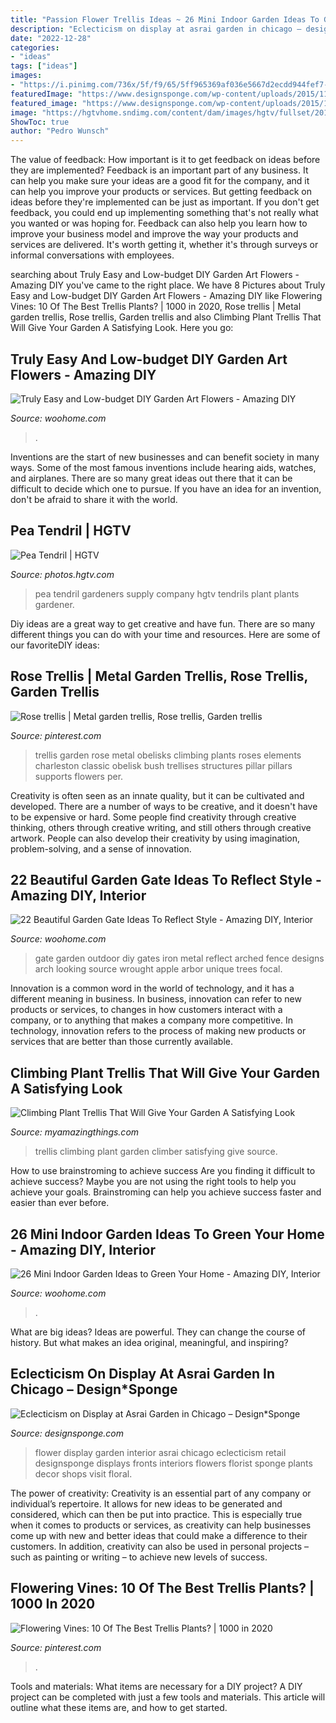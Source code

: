 ```yaml
---
title: "Passion Flower Trellis Ideas ~ 26 Mini Indoor Garden Ideas To Green Your Home"
description: "Eclecticism on display at asrai garden in chicago – design*sponge"
date: "2022-12-28"
categories:
- "ideas"
tags: ["ideas"]
images:
- "https://i.pinimg.com/736x/5f/f9/65/5ff965369af036e5667d2ecdd944fef7--metal-garden-trellis-garden-gates.jpg"
featuredImage: "https://www.designsponge.com/wp-content/uploads/2015/11/Asrai-Garden-Cover-Image.png"
featured_image: "https://www.designsponge.com/wp-content/uploads/2015/11/Asrai-Garden-Cover-Image.png"
image: "https://hgtvhome.sndimg.com/content/dam/images/hgtv/fullset/2019/3/15/0/CI_Gardeners-Supply-Company_Pea-Tendril.jpg.rend.hgtvcom.966.1449.suffix/1552665919320.jpeg"
ShowToc: true
author: "Pedro Wunsch"
---
```



The value of feedback: How important is it to get feedback on ideas before they are implemented?
Feedback is an important part of any business. It can help you make sure your ideas are a good fit for the company, and it can help you improve your products or services. But getting feedback on ideas before they're implemented can be just as important. If you don't get feedback, you could end up implementing something that's not really what you wanted or was hoping for. Feedback can also help you learn how to improve your business model and improve the way your products and services are delivered. It's worth getting it, whether it's through surveys or informal conversations with employees.

	

		
searching about Truly Easy and Low-budget DIY Garden Art Flowers - Amazing DIY you've came to the right place. We have 8 Pictures about Truly Easy and Low-budget DIY Garden Art Flowers - Amazing DIY like Flowering Vines: 10 Of The Best Trellis Plants? | 1000 in 2020, Rose trellis | Metal garden trellis, Rose trellis, Garden trellis and also Climbing Plant Trellis That Will Give Your Garden A Satisfying Look. Here you go:
		
    
## Truly Easy And Low-budget DIY Garden Art Flowers - Amazing DIY

<img loading=lazy src="https://www.woohome.com/wp-content/uploads/2016/02/art-flower-garden-17.jpg" onerror="this.onerror=null;this.src='https://tse2.mm.bing.net/th?id=OIP.Y4eatQnL3yvRdt0wKbmveAHaJ5&amp;pid=15.1';" alt="Truly Easy and Low-budget DIY Garden Art Flowers - Amazing DIY">

_Source: woohome.com_

>. 

	

Inventions are the start of new businesses and can benefit society in many ways. Some of the most famous inventions include hearing aids, watches, and airplanes. There are so many great ideas out there that it can be difficult to decide which one to pursue. If you have an idea for an invention, don't be afraid to share it with the world.

    
## Pea Tendril | HGTV

<img loading=lazy src="https://hgtvhome.sndimg.com/content/dam/images/hgtv/fullset/2019/3/15/0/CI_Gardeners-Supply-Company_Pea-Tendril.jpg.rend.hgtvcom.966.1449.suffix/1552665919320.jpeg" onerror="this.onerror=null;this.src='https://tse4.mm.bing.net/th?id=OIP.-91J5ZDa2SmTjbjZX5QhQgHaLH&amp;pid=15.1';" alt="Pea Tendril | HGTV">

_Source: photos.hgtv.com_

>pea tendril gardeners supply company hgtv tendrils plant plants gardener. 

	

Diy ideas are a great way to get creative and have fun. There are so many different things you can do with your time and resources. Here are some of our favoriteDIY ideas:

    
## Rose Trellis | Metal Garden Trellis, Rose Trellis, Garden Trellis

<img loading=lazy src="https://i.pinimg.com/736x/5f/f9/65/5ff965369af036e5667d2ecdd944fef7--metal-garden-trellis-garden-gates.jpg" onerror="this.onerror=null;this.src='https://tse2.mm.bing.net/th?id=OIP.ucTcEKq0pKCMTM7UfjPdSQHaLV&amp;pid=15.1';" alt="Rose trellis | Metal garden trellis, Rose trellis, Garden trellis">

_Source: pinterest.com_

>trellis garden rose metal obelisks climbing plants roses elements charleston classic obelisk bush trellises structures pillar pillars supports flowers per. 

	

Creativity is often seen as an innate quality, but it can be cultivated and developed. There are a number of ways to be creative, and it doesn't have to be expensive or hard. Some people find creativity through creative thinking, others through creative writing, and still others through creative artwork. People can also develop their creativity by using imagination, problem-solving, and a sense of innovation.

    
## 22 Beautiful Garden Gate Ideas To Reflect Style - Amazing DIY, Interior

<img loading=lazy src="http://www.woohome.com/wp-content/uploads/2014/03/garden-gate-10.jpg" onerror="this.onerror=null;this.src='https://tse3.mm.bing.net/th?id=OIP.qBda0-Vjd_bPaF8uKG3ExgHaLH&amp;pid=15.1';" alt="22 Beautiful Garden Gate Ideas To Reflect Style - Amazing DIY, Interior">

_Source: woohome.com_

>gate garden outdoor diy gates iron metal reflect arched fence designs arch looking source wrought apple arbor unique trees focal. 

	

Innovation is a common word in the world of technology, and it has a different meaning in business. In business, innovation can refer to new products or services, to changes in how customers interact with a company, or to anything that makes a company more competitive. In technology, innovation refers to the process of making new products or services that are better than those currently available.

    
## Climbing Plant Trellis That Will Give Your Garden A Satisfying Look

<img loading=lazy src="http://myamazingthings.com/wp-content/uploads/2017/04/RX-DK-HTG11801_potting-climber_s3x4.jpg.rend_.hgtvcom.1280.1707.jpeg" onerror="this.onerror=null;this.src='https://tse2.mm.bing.net/th?id=OIP.022q15UJyQgk17RnVHyVkwHaJ4&amp;pid=15.1';" alt="Climbing Plant Trellis That Will Give Your Garden A Satisfying Look">

_Source: myamazingthings.com_

>trellis climbing plant garden climber satisfying give source. 

	

How to use brainstroming to achieve success
Are you finding it difficult to achieve success? Maybe you are not using the right tools to help you achieve your goals. Brainstroming can help you achieve success faster and easier than ever before.

    
## 26 Mini Indoor Garden Ideas To Green Your Home - Amazing DIY, Interior

<img loading=lazy src="https://www.woohome.com/wp-content/uploads/2014/03/Mini-Indoor-Gardening-23.jpg" onerror="this.onerror=null;this.src='https://tse3.mm.bing.net/th?id=OIP.nMrH1D5AJNp7lpvIm3TbbgHaKl&amp;pid=15.1';" alt="26 Mini Indoor Garden Ideas to Green Your Home - Amazing DIY, Interior">

_Source: woohome.com_

>. 

	

What are big ideas?
Ideas are powerful. They can change the course of history. But what makes an idea original, meaningful, and inspiring?

    
## Eclecticism On Display At Asrai Garden In Chicago – Design*Sponge

<img loading=lazy src="https://www.designsponge.com/wp-content/uploads/2015/11/Asrai-Garden-Cover-Image.png" onerror="this.onerror=null;this.src='https://tse2.mm.bing.net/th?id=OIP.EbvHR9UB1xL2mbz-pSg0EAHaLH&amp;pid=15.1';" alt="Eclecticism on Display at Asrai Garden in Chicago – Design*Sponge">

_Source: designsponge.com_

>flower display garden interior asrai chicago eclecticism retail designsponge displays fronts interiors flowers florist sponge plants decor shops visit floral. 

	

The power of creativity:
Creativity is an essential part of any company or individual’s repertoire. It allows for new ideas to be generated and considered, which can then be put into practice. This is especially true when it comes to products or services, as creativity can help businesses come up with new and better ideas that could make a difference to their customers. In addition, creativity can also be used in personal projects – such as painting or writing – to achieve new levels of success.

    
## Flowering Vines: 10 Of The Best Trellis Plants? | 1000 In 2020

<img loading=lazy src="https://i.pinimg.com/736x/19/f5/59/19f5593fada1c95f4ac06902d7ff6057.jpg" onerror="this.onerror=null;this.src='https://tse3.mm.bing.net/th?id=OIP.owqBVV4DkP9u8YInPnp82wHaLS&amp;pid=15.1';" alt="Flowering Vines: 10 Of The Best Trellis Plants? | 1000 in 2020">

_Source: pinterest.com_

>. 

	

Tools and materials: What items are necessary for a DIY project?
A DIY project can be completed with just a few tools and materials. This article will outline what these items are, and how to get started.

